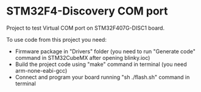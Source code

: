 # STM32F4-Discovery COM port

Project to test Virtual COM port on STM32F407G-DISC1 board.

To use code from this project you need:
-   Firmware package in "Drivers" folder (you need to run "Generate code" command in STM32CubeMX after opening blinky.ioc)
-   Build the project code using "make" command in terminal (you need arm-none-eabi-gcc)
-   Connect and program your board running "sh ./flash.sh" command in terminal